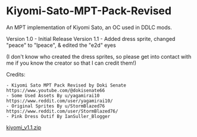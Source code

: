 # Kiyomi-Sato-MPT-Pack-Revised
An MPT implementation of Kiyomi Sato, an OC used in DDLC mods.

Version 1.0 - Initial Release
Version 1.1 - Added dress sprite, changed "peace" to "lpeace", & edited the "e2d" eyes

(I don't know who created the dress sprites, so please get into contact with me if you know the creator so that I can credit them!)

Credits:

    - Kiyomi Sato MPT Pack Revised by Doki Senate           https://www.youtube.com/@dokisenate66
    - Some Used Assets By u/yagamirai10                     https://www.reddit.com/user/yagamirai10/
    - Original Sprites By u/StormBlazed76                   https://www.reddit.com/user/StormBlazed76/
    - Pink Dress Outif By IanSuller_Blogger

[kiyomi_v1.1.zip](https://github.com/user-attachments/files/16322997/kiyomi_v1.1.zip)
